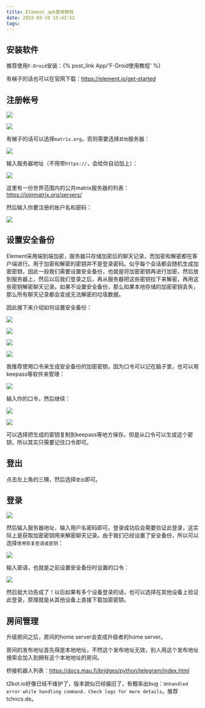 ```yaml
---
title: Element apk使用教程
date: 2022-03-10 15:42:52
tags:
---
```


## 安装软件

推荐使用`F-Droid`安装：{% post_link App/'F-Droid使用教程' %}

有梯子的话也可以在官网下载：<https://element.io/get-started>

## 注册帐号

![](Element-apk使用教程/QQ%E5%9B%BE%E7%89%8720220310154907.jpg)

![](Element-apk使用教程/QQ%E5%9B%BE%E7%89%8720220310155004.jpg)

有梯子的话可以选择`matrix.org`，否则需要选择`其他`服务器：

![](Element-apk使用教程/QQ%E5%9B%BE%E7%89%8720220310155013.jpg)

输入服务器地址（不用带`https://`，会给你自动加上）：

![](Element-apk使用教程/QQ%E5%9B%BE%E7%89%8720220310155020.jpg)

这里有一份世界范围内的公共matrix服务器的列表：<https://joinmatrix.org/servers/>

然后输入你要注册的账户名和密码：

![](Element-apk使用教程/QQ%E5%9B%BE%E7%89%8720220310155026.jpg)

## 设置安全备份

Element采用端到端加密，服务器只存储加密后的聊天记录，而加密和解密都在客户端进行。用于加密和解密的密钥并不是登录密码。似乎每个会话都会随机生成加密密钥，因此一般我们需要设置安全备份，也就是将加密密钥再进行加密，然后放到服务器上，然后以后我们登录之后，再从服务器把这些密钥拉下来解密，再用这些密钥解密聊天记录。如果不设置安全备份，那么如果本地存储的加密密钥丢失，那么所有聊天记录都会变成无法解密的垃圾数据。

因此接下来介绍如何设置安全备份：

![](Element-apk使用教程/QQ%E5%9B%BE%E7%89%8720220310155032.jpg)

![](Element-apk使用教程/QQ%E5%9B%BE%E7%89%8720220310155039.jpg)

![](Element-apk使用教程/QQ%E5%9B%BE%E7%89%8720220310155047.jpg)

![](Element-apk使用教程/QQ%E5%9B%BE%E7%89%8720220310155055.jpg)

我推荐使用口令来生成安全备份的加密密钥，因为口令可以记在脑子里，也可以用keepass等软件来管理：

![](Element-apk使用教程/QQ%E5%9B%BE%E7%89%8720220310155102.jpg)

输入你的口令，然后继续：

![](Element-apk使用教程/QQ%E5%9B%BE%E7%89%8720220310161258.jpg)

![](Element-apk使用教程/QQ%E5%9B%BE%E7%89%8720220310161250.jpg)

可以选择把生成的密钥复制到keepass等地方保存。但是从口令可以生成这个密钥，所以其实只需要记住口令即可。

## 登出

点击左上角的三横，然后选择`登出`即可。

## 登录

![](Element-apk使用教程/QQ%E5%9B%BE%E7%89%8720220310161305.jpg)

然后输入服务器地址，输入用户名密码即可。登录成功后会需要验证此登录，这实际上是获取加密密钥用来解密聊天记录。由于我们已经设置了安全备份，所以可以选择`使用恢复密语或密钥`：

![](Element-apk使用教程/QQ%E5%9B%BE%E7%89%8720220310161311.jpg)

输入密语，也就是之前设置安全备份时设置的口令：

![](Element-apk使用教程/QQ%E5%9B%BE%E7%89%8720220310161320.jpg)

然后就大功告成了！以后如果有多个设备登录的话，也可以选择在其他设备上验证此登录，原理就是从其他设备上直接下载加密密钥。

## 房间管理

升级房间之后，房间的home server会变成升级者的home server。

房间的发布地址首先得是本地地址，不然这个发布地址无效，别人用这个发布地址搜索会加入到拥有这个本地地址的房间。

桥接机器人列表：<https://docs.mau.fi/bridges/python/telegram/index.html>

t2bot.io好像已经不维护了，版本貌似已经偏旧了，有概率出bug：`Unhandled error while handling command. Check logs for more details`。推荐tchncs.de。
